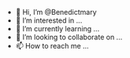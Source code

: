 - 👋 Hi, I’m @Benedictmary
- 👀 I’m interested in ...
- 🌱 I’m currently learning ...
- 💞️ I’m looking to collaborate on ...
- 📫 How to reach me ...

<!---
Benedictmary/Benedictmary is a ✨ special ✨ repository because its `README.md` (this file) appears on your GitHub profile.
You can click the Preview link to take a look at your changes.
--->
